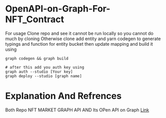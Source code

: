 # OpenAPI-on-Graph-For-NFT_Contract
For usage Clone repo and see it cannot be run locally so you cannot do much by cloning 
Otherwise clone add entity and yarn codegen to generate typings and function for entity bucket then update mapping and build it using 
```shell
graph codegen && graph build

# after this add you auth key using
graph auth --studio [Your key]
graph deploy --studio [graph name]
```
# Explanation And Refrences
Both Repo NFT MARKET GRAPH API
AND Its OPen API on Graph
[Link](ttps://docs.google.com/document/d/1L5C7Ly7nvcoPwnWULtajUgpR1XLgRdGx4NAq2zKqqjw/edit?usp=sharing)
